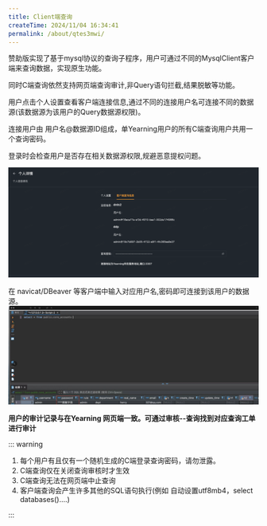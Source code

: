 ```yaml
---
title: Client端查询
createTime: 2024/11/04 16:34:41
permalink: /about/qtes3mwi/
---
```

赞助版实现了基于mysql协议的查询子程序，用户可通过不同的MysqlClient客户端来查询数据，实现原生功能。

同时C端查询依然支持网页端查询审计,非Query语句拦截,结果脱敏等功能。

用户点击个人设置查看客户端连接信息,通过不同的连接用户名可连接不同的数据源(该数据源为该用户的Query数据源权限)。

连接用户由 用户名@数据源ID组成，单Yearning用户的所有C端查询用户共用一个查询密码。

登录时会检查用户是否存在相关数据源权限,规避恶意提权问题。

![](/images/extra05.png)

在 navicat/DBeaver 等客户端中输入对应用户名,密码即可连接到该用户的数据源。
![](/images/extra04.png)

**用户的审计记录与在Yearning 网页端一致。可通过审核--查询找到对应查询工单进行审计**

::: warning
1. 每个用户有且仅有一个随机生成的C端登录查询密码，请勿泄露。
2. C端查询仅在关闭查询审核时才生效
3. C端查询无法在网页端中止查询
4. 客户端查询会产生许多其他的SQL语句执行(例如 自动设置utf8mb4，select databases()....)

:::